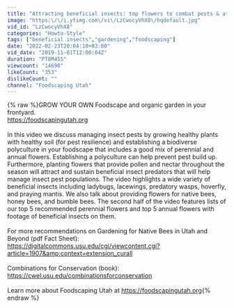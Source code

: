```yaml
---
title: "Attracting beneficial insects: top flowers to combat pests & attract pollinators"
image: "https:\/\/i.ytimg.com\/vi\/LzCwocyVhX8\/hqdefault.jpg"
vid_id: "LzCwocyVhX8"
categories: "Howto-Style"
tags: ["beneficial insects","gardening","foodscaping"]
date: "2022-02-23T20:04:10+03:00"
vid_date: "2019-11-01T12:00:04Z"
duration: "PT8M45S"
viewcount: "14690"
likeCount: "353"
dislikeCount: ""
channel: "Foodscaping Utah"
---
```

{% raw %}GROW YOUR OWN Foodscape and organic garden in your frontyard.<br /><a rel="nofollow" target="blank" href="https://foodscapingutah.org">https://foodscapingutah.org</a><br /><br />In this video we discuss managing insect pests by growing healthy plants with healthy soil (for pest resilience) and establishing a biodiverse polyculture in your foodscape that includes a good mix of perennial and annual flowers. Establishing a polyculture can help prevent pest build up. Furthermore, planting flowers that provide pollen and nectar throughout the season will attract and sustain beneficial insect predators that will help manage insect pest populations. The video highlights a wide variety of beneficial insects including ladybugs, lacewings, predatory wasps, hoverfly, and praying mantis. We also talk about providing flowers for native bees, honey bees, and bumble bees. The second half of the video features lists of our top 5 recommended perennial flowers and top 5 annual flowers with footage of beneficial insects on them.<br /><br />For more recommendations on Gardening for Native Bees in Utah and Beyond (pdf Fact Sheet): <a rel="nofollow" target="blank" href="https://digitalcommons.usu.edu/cgi/viewcontent.cgi?article=1907&amp;context=extension_curall">https://digitalcommons.usu.edu/cgi/viewcontent.cgi?article=1907&amp;context=extension_curall</a><br /><br />Combinations for Conservation (book): <a rel="nofollow" target="blank" href="https://cwel.usu.edu/combinationsforconservation">https://cwel.usu.edu/combinationsforconservation</a><br /><br />Learn more about Foodscaping Utah at <a rel="nofollow" target="blank" href="https://foodscapingutah.org">https://foodscapingutah.org</a>{% endraw %}
